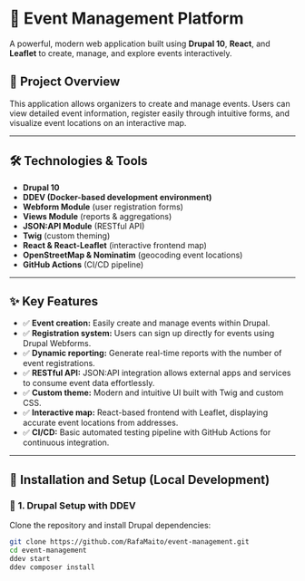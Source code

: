 # 📅 Event Management Platform

A powerful, modern web application built using **Drupal 10**, **React**, and **Leaflet** to create, manage, and explore events interactively.

## 🚀 Project Overview
This application allows organizers to create and manage events. Users can view detailed event information, register easily through intuitive forms, and visualize event locations on an interactive map.

---

## 🛠 Technologies & Tools

- **Drupal 10**
- **DDEV (Docker-based development environment)**
- **Webform Module** (user registration forms)
- **Views Module** (reports & aggregations)
- **JSON:API Module** (RESTful API)
- **Twig** (custom theming)
- **React & React-Leaflet** (interactive frontend map)
- **OpenStreetMap & Nominatim** (geocoding event locations)
- **GitHub Actions** (CI/CD pipeline)

---

## ✨ Key Features

- ✅ **Event creation:** Easily create and manage events within Drupal.
- ✅ **Registration system:** Users can sign up directly for events using Drupal Webforms.
- ✅ **Dynamic reporting:** Generate real-time reports with the number of event registrations.
- ✅ **RESTful API:** JSON:API integration allows external apps and services to consume event data effortlessly.
- ✅ **Custom theme:** Modern and intuitive UI built with Twig and custom CSS.
- ✅ **Interactive map:** React-based frontend with Leaflet, displaying accurate event locations from addresses.
- ✅ **CI/CD:** Basic automated testing pipeline with GitHub Actions for continuous integration.

---

## 🚧 Installation and Setup (Local Development)

### 📌 **1. Drupal Setup with DDEV**

Clone the repository and install Drupal dependencies:

```bash
git clone https://github.com/RafaMaito/event-management.git
cd event-management
ddev start
ddev composer install
